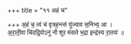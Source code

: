 +++
title = "११ अहं च"

+++
अ॒हं च॒ त्वं च॑ वृत्रह॒न्त्सं यु॑ज्याव स॒निभ्य॒ आ ।  
अ॒रा॒ती॒वा चि॑दद्रि॒वोऽनु॑ नौ शूर मंसते भ॒द्रा इन्द्र॑स्य रा॒तयः॑ ॥